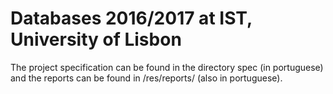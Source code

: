 # Databases 2016/2017 at IST, University of Lisbon

The project specification can be found in the directory spec (in portuguese)
and the reports can be found in /res/reports/ (also in portuguese).
